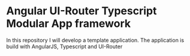 # Angular UI-Router Typescript Modular App framework 
In this repository I will develop a template application. 
The application is build with AngularJS, Typescript and UI-Router
